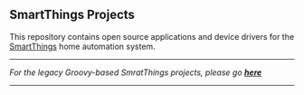 ## SmartThings Projects

This repository contains open source applications and device drivers for the
[SmartThings](http://www.smartthings.com) home automation system.

---

_For the legacy Groovy-based SmratThings projects, please go [__here__](../legacy/README.md)_

---
